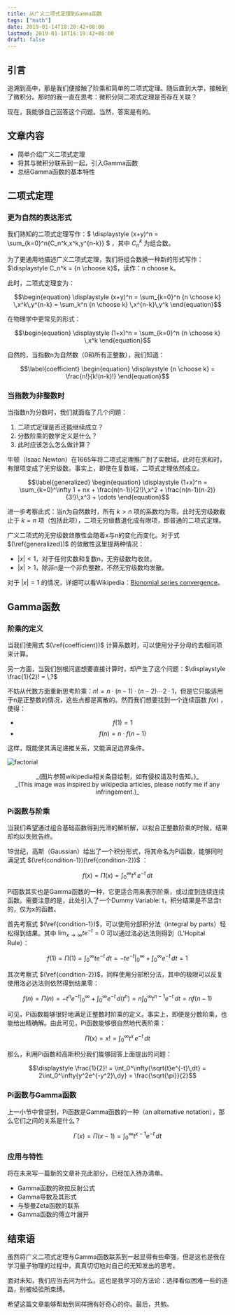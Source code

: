 ```yaml
---
title: 从广义二项式定理到Gamma函数
tags: ["math"]
date: 2019-01-14T18:20:42+08:00
lastmod: 2019-01-18T16:19:42+08:00
draft: false
---
```


## 引言

追溯到高中，那是我们便接触了阶乘和简单的二项式定理。随后直到大学，接触到了微积分。那时的我一直在思考：微积分同二项式定理是否存在关联？

现在，我能够自己回答这个问题。当然，答案是有的。

## 文章内容

* 简单介绍广义二项式定理
* 将其与微积分联系到一起，引入Gamma函数
* 总结Gamma函数的基本特性

## 二项式定理

### 更为自然的表达形式

我们熟知的二项式定理写作：$ \displaystyle (x+y)^n = \sum_{k=0}^n{C_n^k\,x^k\,y^{n-k}} $ ，其中 $\displaystyle C_n^k$ 为组合数。

为了更通用地描述广义二项式定理，我们将组合数换一种新的形式写作：$\displaystyle C_n^k = {n \choose k}$，读作：n choose k。

此时，二项式定理变为：

$$\begin{equation} \displaystyle (x+y)^n = \sum_{k=0}^n {n \choose k} \,x^k\,y^{n-k} = \sum_k^n {n \choose k} \,x^{n-k}\,y^k \end{equation}$$

在物理学中更常见的形式：

$$\begin{equation} \displaystyle (1+x)^n = \sum_{k=0}^n {n \choose k} \,x^k \end{equation}$$

自然的，当指数n为自然数（0和所有正整数），我们知道：

$$\label{coefficient} \begin{equation} \displaystyle {n \choose k} = \frac{n!}{k!(n-k)!} \end{equation}$$

### 当指数为非整数时

当指数n为分数时，我们就面临了几个问题：

1. 二项式定理是否还能继续成立？
2. 分数阶乘的数学定义是什么？
3. 此时应该怎么怎么做计算？

牛顿（Isaac Newton）在1665年将二项式定理推广到了实数域。此时在求和时，有限项变成了无穷级数。事实上，即使在复数域，二项式定理依然成立。

$$\label{generalized} \begin{equation} \displaystyle (1+x)^n = \sum_{k=0}^\infty 1 + nx + \frac{n(n-1)}{2!}\,x^2 + \frac{n(n-1)(n-2)}{3!}\,x^3 + \cdots  \end{equation}$$

进一步考察此式：当n为自然数时，所有 $k>n$ 项的系数均为零。此时无穷级数截止于 $k=n$ 项（包括此项），二项无穷级数退化成有限项，即普通的二项式定理。

广义二项式的无穷级数敛散性会随着x与n的变化而变化。对于式 $(\ref{generalized})$ 的敛散性这里提两种情况：

* $\lvert x \rvert < 1$，对于任何实数和复数n，无穷级数均收敛。
* $\lvert x \rvert > 1$，除非n是一个非负整数，不然无穷级数均发散。

对于 $\lvert x \rvert = 1$ 的情况，详细可以看Wikipedia：[Bionomial series convergence](https://en.wikipedia.org/wiki/Binomial_series#Convergence)。

## Gamma函数

### 阶乘的定义

当我们使用式 $(\ref{coefficient})$ 计算系数时，可以使用分子分母约去相同项来计算。

另一方面，当我们刨根问底想要直接计算时，却产生了这个问题：$\displaystyle \frac{1}{2}! = \,?$ 

不妨从代数方面重新思考阶乘：$\displaystyle n! = n\cdot(n-1)\cdot(n-2)\cdots2\cdot1$，但是它只能适用于n是正整数的情况，这些点都是离散的。然而我们想要找到一个连续函数 $\displaystyle f(x)$ ，使得：

* $$\label{condition-1} \begin{equation} \displaystyle f(1) = 1 \end{equation}$$
* $$\label{condition-2} \begin{equation} \displaystyle f(n) = n \cdot f(n-1) \end{equation}$$

这样，既能使其满足递推关系，又能满足边界条件。

![factorial](../images/factorial.svg)
<center>_(图片参照wikipedia相关条目绘制，如有侵权请及时告知。)_</center>
<center>_(This image was inspired by wikipedia articles, please notify me if any infringement.)_</center>

### Pi函数与阶乘

当我们希望通过组合基础函数得到光滑的解析解，以拟合正整数阶乘的时候，结果却均以失败告终。

19世纪，高斯（Gaussian）给出了一个积分形式，将其命名为Pi函数，能够同时满足式 $(\ref{condition-1})(\ref{condition-2})$ ：

$$\begin{equation} \displaystyle f(x) = \Pi(x) = \int_0^\infty{t^{x}\,e^{-t}\,dt} \end{equation}$$

Pi函数其实也是Gamma函数的一种，它更适合用来表示阶乘，或过度到连续连续函数。需要注意的是，此处引入了一个Dummy Variable: t，积分结果是不显含t的，仅为x的函数。

首先考察式 $(\ref{condition-1})$，可以使用分部积分法（integral by parts）轻松得到结果。其中 $\displaystyle \lim_{x \to \infty}te^{-t} = 0$ 可以通过洛必达法则得到（L'Hopital Rule）：

$$\displaystyle f(1) = \Pi(1) = \int_0^\infty{te^{-t}\,dt} = -te^{-t}\rvert_0^\infty + \int_0^\infty{e^{-t}}\,dt = 1 $$

其次考察式 $(\ref{condition-2})$，同样使用分部积分法，其中的极限可以反复使用洛必达法则依然得到结果零：

$$\displaystyle f(n) = \Pi(n) = -t^ne^{-t}\rvert_0^\infty + \int_0^\infty{e^{-t}}\,d(t^n) = n\int_0^\infty{t^{n-1}e^{-t}}\,dt = nf(n-1) $$

可见，Pi函数能够很好地满足正整数时阶乘的定义。事实上，即便是分数阶乘，也能给出精确解。由此可见，Pi函数能够很自然地代表阶乘：

$$\begin{equation} \displaystyle \Pi(x) = x! = \int_0^\infty{t^{x}\,e^{-t}\,dt} \end{equation}$$

那么，利用Pi函数和高斯积分我们能够回答上面提出的问题：

$$\displaystyle \frac{1}{2}! = \int_0^\infty{\sqrt{t}e^{-t}\,dt} = 2\int_0^\infty{y^2e^{-y^2}\,dy} = \frac{\sqrt{\pi}}{2}$$

### Pi函数与Gamma函数

上一小节中曾提到，Pi函数是Gamma函数的一种（an alternative notation），那么它们之间的关系是什么？

$$\label{gamma} \begin{equation} \displaystyle \Gamma(x) = \Pi(x-1) = \int_0^\infty{t^{x-1}e^{-t}\,dt} \end{equation}$$

### 应用与特性

将在未来写一篇新的文章补充此部分，已经加入待办清单。

* Gamma函数的欧拉反射公式
* Gamma导数及其形式
* 与黎曼Zeta函数的联系
* Gamma函数的傅立叶展开

## 结束语

虽然将广义二项式定理与Gamma函数联系到一起显得有些牵强，但是这也是我在学习量子物理的过程中，真真切切地对自己的无知发出的思考。

面对未知，我们应当去问为什么。这也是我学习的方法论：选择看似困难一些的道路，别被经验所束缚。

希望这篇文章能够帮助到同样拥有好奇心的你。最后，共勉。

